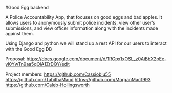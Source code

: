#Good Egg backend

A Police Accountability App, that focuses on good eggs and bad apples. It allows users to anonymously submit police incidents, view other user’s submissions, and view officer information along with the incidents made against them.

Using Django and python we will stand up a rest API for our users to interact with the Good Egg DB

Proposal:
https://docs.google.com/document/d/1RGpx1xOSL_z0AiBbX2pEe-yl0YwTn9aa5qOiA1ZrDQY/edit

Project members:
https://github.com/Cassioblu55
https://github.com/TabithaMaud
https://github.com/MorganMac1993
https://github.com/Caleb-Hollingsworth